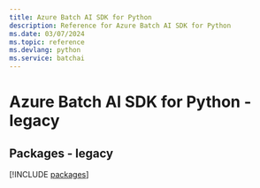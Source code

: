```yaml
---
title: Azure Batch AI SDK for Python
description: Reference for Azure Batch AI SDK for Python
ms.date: 03/07/2024
ms.topic: reference
ms.devlang: python
ms.service: batchai
---
```

# Azure Batch AI SDK for Python - legacy
## Packages - legacy
[!INCLUDE [packages](batch-ai-index.md)]
